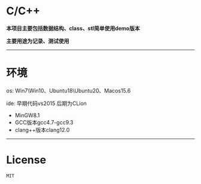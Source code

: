 # C/C++

**本项目主要包括数据结构、class、stl简单使用demo版本**

**主要用途为记录、测试使用**

---

# 环境

os: Win7\Win10、Ubuntu18\Ubuntu20、Macos15.6

ide: 早期代码vs2015 后期为CLion

- MinGW8.1
- GCC版本gcc4.7-gcc9.3
- clang++版本clang12.0

---

# License

``MIT``